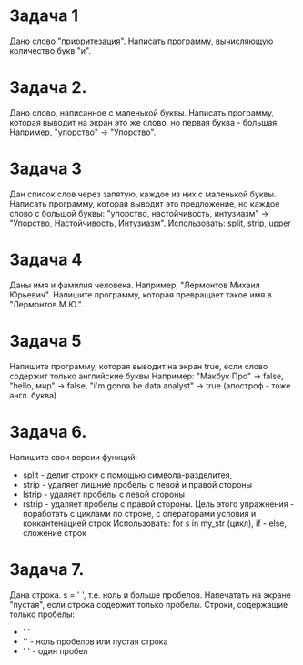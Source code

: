 # Задача 1
Дано слово "приоритезация". Написать программу, вычисляющую количество букв "и".

# Задача 2.
Дано слово, написанное с маленькой буквы. Написать программу, которая выводит на экран это же слово, но первая буква - большая. 
Например, "упорство" -> "Упорство".

# Задача 3
Дан список слов через запятую, каждое из них с маленькой буквы. Написать программу, которая выводит это предложение, но каждое слово с большой буквы:
"упорство, настойчивость, интузиазм" -> "Упорство, Настойчивость, Интузиазм".
Использовать: split, strip, upper

# Задача 4
Даны имя и фамилия человека. Например, "Лермонтов Михаил Юрьевич". Напишите программу, которая превращает такое имя в "Лермонтов М.Ю.".

# Задача 5
Напишите программу, которая выводит на экран true, если слово содержит только английские буквы
Например: "Макбук Про" -> false, "hello, мир" -> false, "i'm gonna be data analyst" -> true (апостроф - тоже англ. буква)

# Задача 6.
Напишите свои версии функций:
- split - делит строку с помощью символа-разделитея, 
- strip - удаляет лишние пробелы с левой и правой стороны
- lstrip - удаляет пробелы с левой стороны
- rstrip - удаляет пробелы с правой стороны.
Цель этого упражнения - поработать с циклами по строке, с операторами условия и конкантенацией строк
Использовать: for s in my_str (цикл), if - else, сложение строк

# Задача 7.
Дана строка. s = '    ', т.е. ноль и больше пробелов. Напечатать на экране "пустая", если строка содержит только пробелы.
Строки, содержащие только пробелы:
 - '   '
 - '' - ноль пробелов или пустая строка
 - ' ' - один пробел